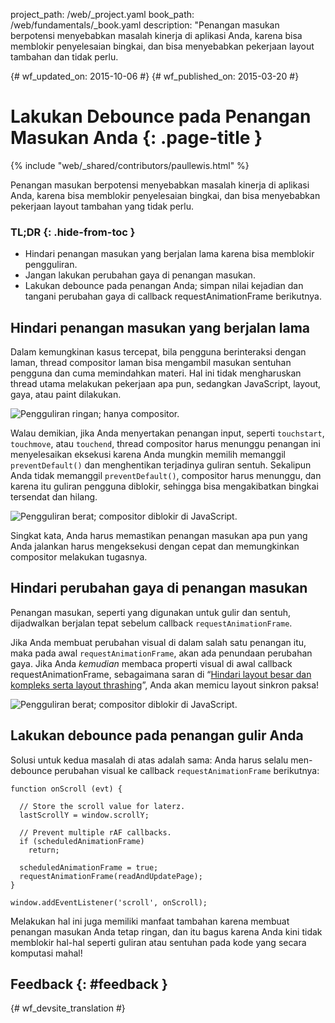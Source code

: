 project_path: /web/_project.yaml book_path: /web/fundamentals/_book.yaml description: "Penangan masukan berpotensi menyebabkan masalah kinerja di aplikasi Anda, karena bisa memblokir penyelesaian bingkai, dan bisa menyebabkan pekerjaan layout tambahan dan tidak perlu.

{# wf_updated_on: 2015-10-06 #} {# wf_published_on: 2015-03-20 #}

# Lakukan Debounce pada Penangan Masukan Anda {: .page-title }

{% include "web/_shared/contributors/paullewis.html" %}

Penangan masukan berpotensi menyebabkan masalah kinerja di aplikasi Anda, karena bisa memblokir penyelesaian bingkai, dan bisa menyebabkan pekerjaan layout tambahan yang tidak perlu.

### TL;DR {: .hide-from-toc }

* Hindari penangan masukan yang berjalan lama karena bisa memblokir pengguliran.
* Jangan lakukan perubahan gaya di penangan masukan.
* Lakukan debounce pada penangan Anda; simpan nilai kejadian dan tangani perubahan gaya di callback requestAnimationFrame berikutnya.

## Hindari penangan masukan yang berjalan lama

Dalam kemungkinan kasus tercepat, bila pengguna berinteraksi dengan laman, thread compositor laman bisa mengambil masukan sentuhan pengguna dan cuma memindahkan materi. Hal ini tidak mengharuskan thread utama melakukan pekerjaan apa pun, sedangkan JavaScript, layout, gaya, atau paint dilakukan.

<img src="images/debounce-your-input-handlers/compositor-scroll.jpg" alt="Pengguliran ringan; hanya compositor." />

Walau demikian, jika Anda menyertakan penangan input, seperti `touchstart`, `touchmove`, atau `touchend`, thread compositor harus menunggu penangan ini menyelesaikan eksekusi karena Anda mungkin memilih memanggil `preventDefault()` dan menghentikan terjadinya guliran sentuh. Sekalipun Anda tidak memanggil `preventDefault()`, compositor harus menunggu, dan karena itu guliran pengguna diblokir, sehingga bisa mengakibatkan bingkai tersendat dan hilang.

<img src="images/debounce-your-input-handlers/ontouchmove.jpg" alt="Pengguliran berat; compositor diblokir di JavaScript." />

Singkat kata, Anda harus memastikan penangan masukan apa pun yang Anda jalankan harus mengeksekusi dengan cepat dan memungkinkan compositor melakukan tugasnya.

## Hindari perubahan gaya di penangan masukan

Penangan masukan, seperti yang digunakan untuk gulir dan sentuh, dijadwalkan berjalan tepat sebelum callback `requestAnimationFrame`.

Jika Anda membuat perubahan visual di dalam salah satu penangan itu, maka pada awal `requestAnimationFrame`, akan ada penundaan perubahan gaya. Jika Anda *kemudian* membaca properti visual di awal callback requestAnimationFrame, sebagaimana saran di “[Hindari layout besar dan kompleks serta layout thrashing](avoid-large-complex-layouts-and-layout-thrashing)”, Anda akan memicu layout sinkron paksa!

<img src="images/debounce-your-input-handlers/frame-with-input.jpg" alt="Pengguliran berat; compositor diblokir di JavaScript." />

## Lakukan debounce pada penangan gulir Anda

Solusi untuk kedua masalah di atas adalah sama: Anda harus selalu men-debounce perubahan visual ke callback `requestAnimationFrame` berikutnya:

    function onScroll (evt) {
    
      // Store the scroll value for laterz.
      lastScrollY = window.scrollY;
    
      // Prevent multiple rAF callbacks.
      if (scheduledAnimationFrame)
        return;
    
      scheduledAnimationFrame = true;
      requestAnimationFrame(readAndUpdatePage);
    }
    
    window.addEventListener('scroll', onScroll);
    

Melakukan hal ini juga memiliki manfaat tambahan karena membuat penangan masukan Anda tetap ringan, dan itu bagus karena Anda kini tidak memblokir hal-hal seperti guliran atau sentuhan pada kode yang secara komputasi mahal!

## Feedback {: #feedback }

{# wf_devsite_translation #}
